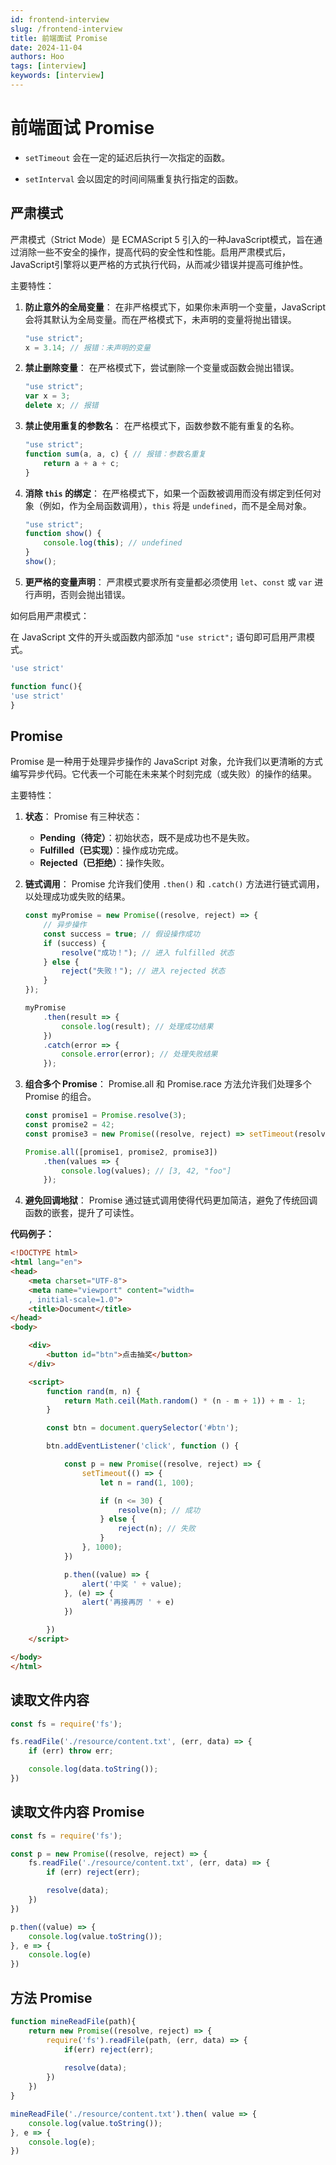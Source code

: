 ```yaml
---
id: frontend-interview
slug: /frontend-interview
title: 前端面试 Promise
date: 2024-11-04
authors: Hoo
tags: [interview]
keywords: [interview]
---
```


# 前端面试 Promise

- `setTimeout` 会在一定的延迟后执行一次指定的函数。

- `setInterval` 会以固定的时间间隔重复执行指定的函数。

  

## 严肃模式

严肃模式（Strict Mode）是 ECMAScript 5 引入的一种JavaScript模式，旨在通过消除一些不安全的操作，提高代码的安全性和性能。启用严肃模式后，JavaScript引擎将以更严格的方式执行代码，从而减少错误并提高可维护性。

主要特性：

1. **防止意外的全局变量**： 在非严格模式下，如果你未声明一个变量，JavaScript会将其默认为全局变量。而在严格模式下，未声明的变量将抛出错误。

   ```javascript
   "use strict";
   x = 3.14; // 报错：未声明的变量
   ```

2. **禁止删除变量**： 在严格模式下，尝试删除一个变量或函数会抛出错误。

   ```javascript
   "use strict";
   var x = 3;
   delete x; // 报错
   ```

3. **禁止使用重复的参数名**： 在严格模式下，函数参数不能有重复的名称。

   ```javascript
   "use strict";
   function sum(a, a, c) { // 报错：参数名重复
       return a + a + c; 
   }
   ```

4. **消除 `this` 的绑定**： 在严格模式下，如果一个函数被调用而没有绑定到任何对象（例如，作为全局函数调用），`this` 将是 `undefined`，而不是全局对象。

   ```javascript
   "use strict";
   function show() {
       console.log(this); // undefined
   }
   show();
   ```

5. **更严格的变量声明**： 严肃模式要求所有变量都必须使用 `let`、`const` 或 `var` 进行声明，否则会抛出错误。

如何启用严肃模式：

在 JavaScript 文件的开头或函数内部添加 `"use strict";` 语句即可启用严肃模式。

```javascript
'use strict'
```

```javascript
function func(){
'use strict'
}
```



## Promise

Promise 是一种用于处理异步操作的 JavaScript 对象，允许我们以更清晰的方式编写异步代码。它代表一个可能在未来某个时刻完成（或失败）的操作的结果。

主要特性：

1. **状态**： Promise 有三种状态：

   - **Pending（待定）**：初始状态，既不是成功也不是失败。
   - **Fulfilled（已实现）**：操作成功完成。
   - **Rejected（已拒绝）**：操作失败。

2. **链式调用**： Promise 允许我们使用 `.then()` 和 `.catch()` 方法进行链式调用，以处理成功或失败的结果。

   ```javascript
   const myPromise = new Promise((resolve, reject) => {
       // 异步操作
       const success = true; // 假设操作成功
       if (success) {
           resolve("成功！"); // 进入 fulfilled 状态
       } else {
           reject("失败！"); // 进入 rejected 状态
       }
   });
   
   myPromise
       .then(result => {
           console.log(result); // 处理成功结果
       })
       .catch(error => {
           console.error(error); // 处理失败结果
       });
   ```

3. **组合多个 Promise**： Promise.all 和 Promise.race 方法允许我们处理多个 Promise 的组合。

   ```javascript
   const promise1 = Promise.resolve(3);
   const promise2 = 42;
   const promise3 = new Promise((resolve, reject) => setTimeout(resolve, 100, "foo"));
   
   Promise.all([promise1, promise2, promise3])
       .then(values => {
           console.log(values); // [3, 42, "foo"]
       });
   ```

4. **避免回调地狱**： Promise 通过链式调用使得代码更加简洁，避免了传统回调函数的嵌套，提升了可读性。



**代码例子：**

```html
<!DOCTYPE html>
<html lang="en">
<head>
    <meta charset="UTF-8">
    <meta name="viewport" content="width=
    , initial-scale=1.0">
    <title>Document</title>
</head>
<body>

    <div>
        <button id="btn">点击抽奖</button>
    </div>

    <script>
        function rand(m, n) {
            return Math.ceil(Math.random() * (n - m + 1)) + m - 1;
        }

        const btn = document.querySelector('#btn');

        btn.addEventListener('click', function () {

            const p = new Promise((resolve, reject) => {
                setTimeout(() => {
                    let n = rand(1, 100);

                    if (n <= 30) {
                        resolve(n); // 成功
                    } else {
                        reject(n); // 失败
                    }
                }, 1000);
            })

            p.then((value) => {
                alert('中奖 ' + value);
            }, (e) => {
                alert('再接再厉 ' + e)
            })

        })
    </script>

</body>
</html>
```



## 读取文件内容

```javascript
const fs = require('fs');

fs.readFile('./resource/content.txt', (err, data) => {
    if (err) throw err;

    console.log(data.toString());
})
```



## 读取文件内容 Promise

```javascript
const fs = require('fs');

const p = new Promise((resolve, reject) => {
    fs.readFile('./resource/content.txt', (err, data) => {
        if (err) reject(err);

        resolve(data);
    })
})

p.then((value) => {
    console.log(value.toString());
}, e => {
    console.log(e)
})
```



## 方法 Promise

```javascript
function mineReadFile(path){
    return new Promise((resolve, reject) => {
        require('fs').readFile(path, (err, data) => {
            if(err) reject(err);
          
            resolve(data);
        })
    })
}

mineReadFile('./resource/content.txt').then( value => {
    console.log(value.toString());
}, e => {
    console.log(e);
})
```



















































